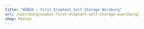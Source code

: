 ```yaml
---
title: "WÜBOX – First Elephant Self Storage Würzburg"
url: /wuerzburg/wuebox-first-elephant-self-storage-wuerzburg/
shop: Mieten
---
```


